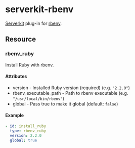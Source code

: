 # serverkit-rbenv
[Serverkit](https://github.com/r7kamura/serverkit) plug-in for [rbenv](https://github.com/sstephenson/rbenv).

## Resource
### rbenv_ruby
Install Ruby with rbenv.

#### Attributes
- version - Installed Ruby version (required) (e.g. `"2.2.0"`)
- rbenv_executable_path - Path to rbenv executable (e.g. `"/usr/local/bin/rbenv"`)
- global - Pass true to make it global (default: `false`)

#### Example
```yml
- id: install_ruby
  type: rbenv_ruby
  version: 2.2.0
  global: true
```
